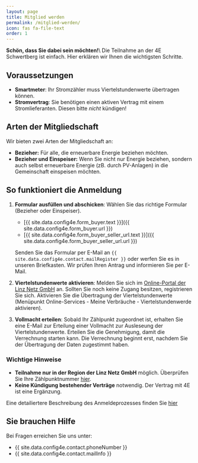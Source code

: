 ```yaml
---
layout: page
title: Mitglied werden
permalink: /mitglied-werden/
icon: fas fa-file-text
order: 1
---
```


**Schön, dass Sie dabei sein möchten!**\\
Die Teilnahme an der 4E Schwertberg ist einfach. Hier erklären wir Ihnen die wichtigsten Schritte.

## Voraussetzungen
- **Smartmeter**: Ihr Stromzähler muss Viertelstundenwerte übertragen können.
- **Stromvertrag**: Sie benötigen einen aktiven Vertrag mit einem Stromlieferanten. Diesen bitte *nicht* kündigen!

## Arten der Mitgliedschaft
Wir bieten zwei Arten der Mitgliedschaft an:

- **Bezieher:** Für alle, die erneuerbare Energie beziehen möchten.
- **Bezieher und Einspeiser:** Wenn Sie nicht nur Energie beziehen, sondern auch selbst erneuerbare Energie (zB. durch PV-Anlagen) in die Gemeinschaft einspeisen möchten.

## So funktioniert die Anmeldung
1. **Formular ausfüllen und abschicken**: Wählen Sie das richtige Formular (Bezieher oder Einspeiser).
   - [{{ site.data.config4e.form_buyer.text }}]({{ site.data.config4e.form_buyer.url }})
   - [{{ site.data.config4e.form_buyer_seller_url.text }}]({{ site.data.config4e.form_buyer_seller_url.url }})

    Senden Sie das Formular per E-Mail an `{{ site.data.config4e.contact.mailRegister }}` oder werfen Sie es in unseren Briefkasten. Wir prüfen Ihren Antrag und informieren Sie per E-Mail.
2. **Viertelstundenwerte aktivieren**: Melden Sie sich im [Online-Portal der Linz Netz GmbH](https://www.linznetz.at/) an. Sollten Sie noch keine Zugang besitzen, registrieren Sie sich. Aktivieren Sie die Übertragung der Viertelstundenwerte (Menüpunkt Online-Services - Meine Verbräuche - Viertelstundenwerde aktivieren).
3. **Vollmacht erteilen**: Sobald Ihr Zählpunkt zugeordnet ist, erhalten Sie eine E-Mail zur Erteilung einer Vollmacht zur Ausleseung der Viertelstundenwerte. Erteilen Sie die Genehmigung, damit die Verrechnung starten kann.
    <i class="fas fa-exclamation-circle"></i> Die Verrechnung beginnt erst, nachdem Sie der Übertragung der Daten zugestimmt haben.

### Wichtige Hinweise
- **Teilnahme nur in der Region der Linz Netz GmbH** möglich. Überprüfen Sie Ihre Zählpunktnummer [hier](https://services.linznetz.at/energiegemeinschaften/auskunft.jsf#).
- **Keine Kündigung bestehender Verträge** notwendig. Der Vertrag mit 4E ist eine Ergänzung.

Eine detailiertere Beschreibung des Anmeldeprozesses finden Sie [hier](/mitglied-werden-detail/)

## Sie brauchen Hilfe
Bei Fragen erreichen Sie uns unter:
- <i class="fas fa-phone"></i> {{ site.data.config4e.contact.phoneNumber }}
- <i class="fas fa-envelope"></i> {{ site.data.config4e.contact.mailInfo }}
